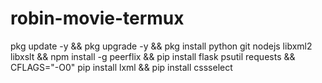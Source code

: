 # robin-movie-termux

pkg update -y && pkg upgrade -y && pkg install python git nodejs libxml2 libxslt && npm install -g peerflix && pip install flask psutil requests && CFLAGS="-O0" pip install lxml && pip install cssselect
